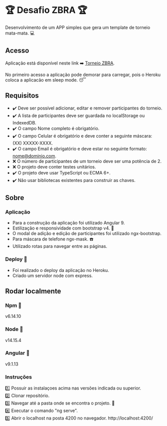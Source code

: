 # :trophy:  Desafio ZBRA :trophy: 

Desenvolvimento de um APP simples que gera um template de torneio mata-mata. :computer:

## Acesso

Aplicação está disponível neste link :arrow_right: [Torneio ZBRA](https://zbra-tournament.herokuapp.com/).

No primeiro acesso a aplicação pode demorar para carregar, pois o Heroku coloca a aplicacão em sleep mode. :sleeping:

## Requisitos

-  :heavy_check_mark: Deve ser possível adicionar, editar e remover participantes do torneio.
-  :heavy_check_mark: A lista de participantes deve ser guardada no localStorage ou IndexedDB.
-  :heavy_check_mark: O campo Nome completo é obrigatório.
- :heavy_check_mark: O campo Celular é obrigatório e deve conter a seguinte máscara: (XX) XXXXX-XXXX.
- :heavy_check_mark: O campo Email é obrigatório e deve estar no seguinte formato: nome@dominio.com.
- :x: O número de participantes de um torneio deve ser uma potência de 2.
- :x: O projeto deve conter testes unitários.
- :heavy_check_mark: O projeto deve usar TypeScript ou ECMA 6+.
- :heavy_check_mark: Não usar bibliotecas existentes para construir as chaves.

## Sobre

### Aplicação
- Para a construção da aplicação foi utilizado Angular 9.
- Estilização e responsividade com bootstrap v4. :art:
- O modal de adição e edição de participantes foi utilizado ngx-bootstrap.
- Para máscara de telefone ngx-mask. :phone:
- Utilizado rotas para navegar entre as páginas.

### Deploy :hammer:
- Foi realizado o deploy da aplicação no Heroku.
- Criado um servidor node com express.

## Rodar localmente

   ### Npm  :pushpin:
   v6.14.10
   ### Node  :pushpin:
   v14.15.4
   ### Angular  :pushpin:
   v9.1.13
   
   ### Instruções
   :one: Possuir as instalaçoes acima nas versões indicada ou superior. <br>
   :two: Clonar repositório. <br>
   :three: Navegar até a pasta onde se encontra o projeto. :open_file_folder: <br>
   :four: Executar o comando "ng serve". <br>
   :five: Abrir o localhost na posta 4200 no navegador. http://localhost:4200/ <br>
      
